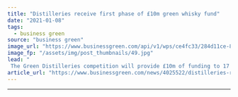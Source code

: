 ```yaml
---
title: "Distilleries receive first phase of £10m green whisky fund"
date: "2021-01-08"
tags: 
  - business green
source: "business green"
image_url: "https://www.businessgreen.com/api/v1/wps/ce4fc33/284d11ce-878b-4daa-97f2-6a5bcd4faaee/4/whisky-distillery-185x114.jpg"
image_fp: "/assets/img/post_thumbnails/49.jpg"
lead: "
 The Green Distilleries competition will provide £10m of funding to 17 distilleries across England and Scotland ..."
article_url: "https://www.businessgreen.com/news/4025522/distilleries-receive-phase-gbp10m-green-whisky-fund"
---
```


---
